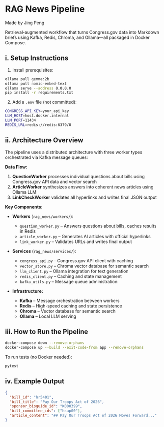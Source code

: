 # RAG News Pipeline
Made by Jing Peng

Retrieval-augmented workflow that turns Congress.gov data into Markdown briefs using Kafka, Redis, Chroma, and Ollama—all packaged in Docker Compose.

## i. Setup Instructions

1. Install prerequisites:
```bash
ollama pull gemma:2b
ollama pull nomic-embed-text
ollama serve --address 0.0.0.0
pip install -r requirements.txt
```

2. Add a `.env` file (not committed):
```bash
CONGRESS_API_KEY=your_api_key
LLM_HOST=host.docker.internal
LLM_PORT=11434
REDIS_URL=redis://redis:6379/0
```

## ii. Architecture Overview

The pipeline uses a distributed architecture with three worker types orchestrated via Kafka message queues:

**Data Flow:**
1. **QuestionWorker** processes individual questions about bills using Congress.gov API data and vector search
2. **ArticleWorker** synthesizes answers into coherent news articles using Ollama LLM
3. **LinkCheckWorker** validates all hyperlinks and writes final JSON output

**Key Components:**
- **Workers** (`rag_news/workers/`):
  - `question_worker.py` – Answers questions about bills, caches results in Redis
  - `article_worker.py` – Generates AI articles with official hyperlinks
  - `link_worker.py` – Validates URLs and writes final output

- **Services** (`rag_news/services/`):
  - `congress_api.py` – Congress.gov API client with caching
  - `vector_store.py` – Chroma vector database for semantic search
  - `llm_client.py` – Ollama integration for text generation
  - `redis_client.py` – Caching and state management
  - `kafka_utils.py` – Message queue administration

- **Infrastructure:**
  - **Kafka** – Message orchestration between workers
  - **Redis** – High-speed caching and state persistence
  - **Chroma** – Vector database for semantic search
  - **Ollama** – Local LLM serving

## iii. How to Run the Pipeline

```bash
docker-compose down --remove-orphans
docker-compose up --build --exit-code-from app --remove-orphans
```

To run tests (no Docker needed):
```bash
pytest
```

## iv. Example Output

```json
{
  "bill_id": "hr5401",
  "bill_title": "Pay Our Troops Act of 2026",
  "sponsor_bioguide_id": "K000399",
  "bill_committee_ids": ["hsap00"],
  "article_content": "## Pay Our Troops Act of 2026 Moves Forward..."
}
```
